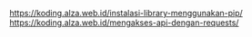 https://koding.alza.web.id/instalasi-library-menggunakan-pip/
https://koding.alza.web.id/mengakses-api-dengan-requests/
